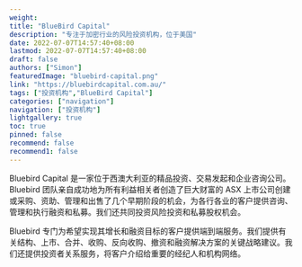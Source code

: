 ```yaml
---
weight: 
title: "BlueBird Capital"
description: "专注于加密行业的风险投资机构，位于美国"
date: 2022-07-07T14:57:40+08:00
lastmod: 2022-07-07T14:57:40+08:00
draft: false
authors: ["Simon"]
featuredImage: "bluebird-capital.png"
link: "https://bluebirdcapital.com.au/"
tags: ["投资机构","BlueBird Capital"]
categories: ["navigation"]
navigation: ["投资机构"]
lightgallery: true
toc: true
pinned: false
recommend: false
recommend1: false
---
```

Bluebird Capital 是一家位于西澳大利亚的精品投资、交易发起和企业咨询公司。Bluebird 团队亲自成功地为所有利益相关者创造了巨大财富的 ASX 上市公司创建或采购、资助、管理和出售了几个早期阶段的机会，为各行各业的客户提供咨询、管理和执行融资和私募。我们还共同投资风险投资和私募股权机会。

Bluebird 专门为希望实现其增长和融资目标的客户提供端到端服务。我们提供有关结构、上市、合并、收购、反向收购、撤资和融资解决方案的关键战略建议。我们还提供投资者关系服务，将客户介绍给重要的经纪人和机构网络。

